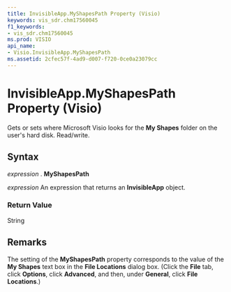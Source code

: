 ```yaml
---
title: InvisibleApp.MyShapesPath Property (Visio)
keywords: vis_sdr.chm17560045
f1_keywords:
- vis_sdr.chm17560045
ms.prod: VISIO
api_name:
- Visio.InvisibleApp.MyShapesPath
ms.assetid: 2cfec57f-4ad9-d007-f720-0ce0a23079cc
---
```



# InvisibleApp.MyShapesPath Property (Visio)

Gets or sets where Microsoft Visio looks for the  **My Shapes** folder on the user's hard disk. Read/write.


## Syntax

 _expression_ . **MyShapesPath**

 _expression_ An expression that returns an **InvisibleApp** object.


### Return Value

String


## Remarks

The setting of the  **MyShapesPath** property corresponds to the value of the **My Shapes** text box in the **File Locations** dialog box. (Click the **File** tab, click **Options**, click  **Advanced**, and then, under  **General**, click  **File Locations**.)


